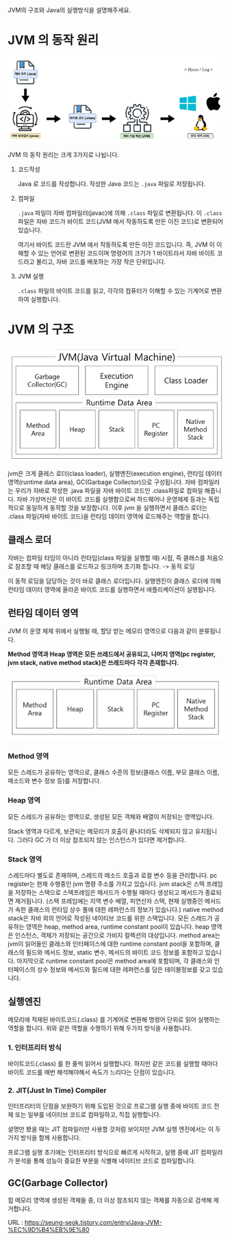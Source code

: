 JVM의 구조와 Java의 실행방식을 설명해주세요.

# JVM 의 동작 원리
![poster](../image/jvm/jvm1.png)

JVM 의 동작 원리는 크게 3가지로 나뉩니다.

1. 코드작성

    Java 로 코드를 작성합니다. 작성한 Java 코드는 `.java` 파일로 저장됩니다.

2. 컴파일

    `.java` 파일이 자바 컴파일러(javac)에 의해 `.class` 파일로 변환됩니다. 이 `.class` 파일은 자바 코드가 바이트 코드(JVM 에서 작동하도록 만든 이진 코드)로 변환되어 있습니다.
    
    여기서 바이트 코드란 JVM 에서 작동하도록 만든 이진 코드입니다. 즉, JVM 이 이해할 수 있는 언어로 변환된 코드이며 명령어의 크기가 1 바이트라서 자바 바이트 코드라고 불리고, 자바 코드를 배포하는 가장 작은 단위입니다.

3. JVM 실행

    `.class` 파일의 바이트 코드를 읽고, 각각의 컴퓨터가 이해할 수 있는 기계어로 변환하여 실행합니다.

# JVM 의 구조
![poster](../image/jvm/jvm2.png)


jvm은 크게 클래스 로더(class loader), 실행엔진(execution engine), 런타임 데이터 영역(runtime data area), GC(Garbage Collector)으로 구성됩니다. 
자바 컴파일러는 우리가 자바로 작성한 .java 파일을 자바 바이트 코드인 .class파일로 컴파일 해줍니다. 
자바 가상머신은 이 바이트 코드를 실행함으로써 하드웨어나 운영체제 등과는 독립적으로 동일하게 동작할 것을 보장합니다. 
이후 jvm 을 실행하면서 클래스 로더는  .class 파일(자바 바이트 코드)을 런타임 데이터 영역에 로드해주는 역할을 합니다.

## 클래스 로더
자바는 컴파일 타임이 아니라 런타임(class 파일을 실행할 때) 시점, 즉 클래스를 처음으로 참조할 때 해당 클래스를 로드하고 링크하며 초기화 합니다. -> 동적 로딩

이 동적 로딩을 담당하는 것이 바로 클래스 로더입니다. 실행엔진이 클래스 로더에 의해 런타임 데이터 영역에 올라온 바이트 코드를 실행하면서 애플리케이션이 실행됩니다.

## 런타임 데이터 영역
JVM 이 운영 체제 위에서 실행될 때, 할당 받는 메모리 영역으로 다음과 같이 분류됩니다.

**Method 영역과 Heap 영역은 모든 쓰레드에서 공유되고, 나머지 영역(pc register, jvm stack, native method stack)은 쓰레드마다 각각 존재합니다.**

![poster](../image/jvm/jvm3.png)

### Method 영역
모든 스레드가 공유하는 영역으로, 클래스 수준의 정보(클래스 이름, 부모 클래스 이름, 메소드와 변수 정보 등)를 저장합니다.

### Heap 영역
모든 스레드가 공유하는 영역으로, 생성된 모든 객체와 배열이 저장되는 영역입니다.

Stack 영역과 다르게, 보관되는 메모리가 호출이 끝나더라도 삭제되지 않고 유지됩니다. 그러다 GC 가 더 이상 참조되지 않는 인스턴스가 있다면 제거합니다.

### Stack 영역
스레드마다 별도로 존재하며, 스레드의 메소드 호출과 로컬 변수 등을 관리합니다.
pc register는 현재 수행중인 jvm 명령 주소를 가지고 있습니다. jvm stack은 스텍 프레임을 저장하는 스택으로 스택프레임은 메서드가 수행될 때마다 생성되고 메서드가 종료되면 제거됩니다. 
(스택 프레임에는 지역 변수 배열, 피연산자 스택, 현재 실행중인 메서드가 속한 클래스의 런타임 상수 풀에 대한 레퍼런스의 정보가 있습니다.) 
native method stack은 자바 외의 언어로 작성된 네이티브 코드를 위한 스택입니다. 모든 스레드가 공유하는 영역은 heap, method area, runtime constant pool이 있습니다. heap 영역은 인스턴스, 객체가 저장되는 공간으로 가비지 컬렉션의 대상입니다. 
method area는 jvm이 읽어들인 클래스와 인터페이스에 대한 runtime constant pool을 포함하며, 클래스의 필드와 메서드 정보, static 변수, 메서드의 바이트 코드 정보를 포함하고 있습니다. 
마지막으로 runtime constant pool은 method area에 포함되며, 각 클래스와 인터페이스의 상수 정보와 메서드와 필드에 대한 레퍼런스를 담은 테이블정보를 갖고 있습니다.

## 실행엔진
메모리에 적재된 바이트코드(.class) 를 기계어로 변환해 명령어 단위로 읽어 실행하는 역할을 합니다.
위와 같은 역할을 수행하기 위해 두가지 방식을 사용합니다.

### 1. 인터프리터 방식
바이트코드(.class) 를 한 줄씩 읽어서 실행합니다. 하지만 같은 코드를 실행할 때마다 바이트 코드를 매번 해석해야해서 속도가 느리다는 단점이 있습니다.

### 2. JIT(Just In Time) Compiler
인터프리터의 단점을 보완하기 위해 도입된 것으로 프로그램 실행 중에 바이트 코드 전체 또는 일부를 네이티브 코드로 컴파일하고, 직접 실행합니다.

설명만 봤을 때는 JIT 컴파일러만 사용할 것처럼 보이지만 JVM 실행 엔진에서는 이 두가지 방식을 함께 사용합니다.

프로그램 실행 초기에는 인터프리터 방식으로 빠르게 시작하고, 실행 중에 JIT 컴파일러가 분석을 통해 성능이 중요한 부분을 식별해 네이티브 코드로 컴파일합니다.

## GC(Garbage Collector)
힙 메모리 영역에 생성된 객체들 중, 더 이상 참조되지 않는 객체를 자동으로 검색해 제거합니다.


URL : https://seung-seok.tistory.com/entry/Java-JVM-%EC%9D%B4%EB%9E%80